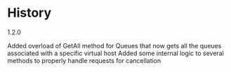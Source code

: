 History
=======

1.2.0

Added overload of GetAll method for Queues that now gets all the queues associated with a specific virtual host
Added some internal logic to several methods to properly handle requests for cancellation

